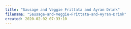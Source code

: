 ```yaml
---
title: "Sausage and Veggie Frittata and Ayran Drink"
filename: "Sausage-and-Veggie-Frittata-and-Ayran-Drink"
created: 2020-02-02 07:33:10
---
```

